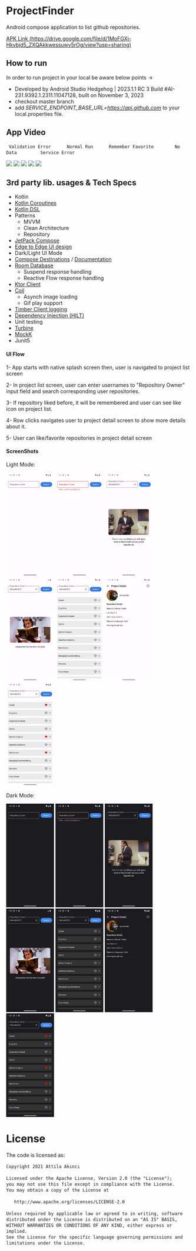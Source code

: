 # ProjectFinder
Android compose application to list github repositories.

[APK Link (https://drive.google.com/file/d/1MoFGXj-Hkvbjd5_ZXQAkkwessuwv5rOg/view?usp=sharing)](https://drive.google.com/file/d/1MoFGXj-Hkvbjd5_ZXQAkkwessuwv5rOg/view?usp=sharing)

## How to run
In order to run project in your local be aware below points ->
* Developed by Android Studio Hedgehog | 2023.1.1 RC 3 Build #AI-231.9392.1.2311.11047128, built on November 3, 2023
* checkout master branch
* add *SERVICE_ENDPOINT_BASE_URL=https://api.github.com* to your local.properties file.
  

## App Video

     Validation Error      Normal Run      Remember Favorite        No Data         Service Error       

<img src="https://github.com/AttilaAKINCI/ProjectFinder/assets/21987335/e8a3746c-35e9-4487-a3a1-9219df3ade6e" width="160"/> <img 
src="https://github.com/AttilaAKINCI/ProjectFinder/assets/21987335/53366e5b-0c23-4093-89e9-a0010d2428c9" width="160"/>  <img 
src="https://github.com/AttilaAKINCI/ProjectFinder/assets/21987335/ffa04e5b-2f06-478e-bc62-5ed509f6a2f8" width="160"/>  <img 
src="https://github.com/AttilaAKINCI/ProjectFinder/assets/21987335/14c531fb-4c77-4f96-8a15-a42297075b46" width="160"/>  <img 
src="https://github.com/AttilaAKINCI/ProjectFinder/assets/21987335/8d2bd069-6b1d-4d9e-a956-7517ea8cd569" width="160"/>


## 3rd party lib. usages & Tech Specs
* Kotlin
* [Kotlin Coroutines](https://kotlinlang.org/docs/coroutines-overview.html)
* [Kotlin DSL](https://developer.android.com/build/migrate-to-kotlin-dsl)
* Patterns
    - MVVM
    - Clean Architecture
    - Repository
* [JetPack Compose](https://developer.android.com/jetpack/compose?gclid=Cj0KCQiAjMKqBhCgARIsAPDgWlyVg8bZaasX_bdQfYrAXsuDQ6vD-2SmFcTv34Fb-jLQxgGqPD7UxKgaAso5EALw_wcB&gclsrc=aw.ds)
* [Edge to Edge UI design](https://developer.android.com/jetpack/compose/layouts/insets)
* Dark/Light UI Mode 
* [Compose Destinations](https://github.com/raamcosta/compose-destinations) / [Documentation](https://composedestinations.rafaelcosta.xyz/)
* [Room Database](https://developer.android.com/jetpack/androidx/releases/room)
    - Suspend response handling
    - Reactive Flow response handling
* [Ktor Client](https://ktor.io/docs/client-supported-platforms.html)
* [Coil](https://github.com/coil-kt/coil)
    - Asynch image loading
    - Gif play support
* [Timber Client logging](https://github.com/JakeWharton/timber)
* [Dependency Injection (HILT)](https://developer.android.com/training/dependency-injection/hilt-android)
* Unit testing
* [Turbine](https://github.com/cashapp/turbine)
* [MockK](https://mockk.io/)
* Junit5


#### UI Flow
1- App starts with native splash screen then, user is navigated to project list screen

2- In project list screen, user can enter usernames to "Repository Owner" input field and search corresponding user repositories.

3- If repository liked before, it will be remembered and user can see like icon on project list.

4- Row clicks navigates user to project detail screen to show more details about it. 

5- User can like/favorite repositories in project detail screen


#### ScreenShots
Light Mode:

<img src="https://github.com/AttilaAKINCI/ProjectFinder/blob/compose/images/1-light.png" width="130">   <img
src="https://github.com/AttilaAKINCI/ProjectFinder/blob/compose/images/2-light.png" width="130">   <img
src="https://github.com/AttilaAKINCI/ProjectFinder/blob/compose/images/3-light.png" width="130">   <img
src="https://github.com/AttilaAKINCI/ProjectFinder/blob/compose/images/4-light.png" width="130">   <img
src="https://github.com/AttilaAKINCI/ProjectFinder/blob/compose/images/5-light.png" width="130">   <img
src="https://github.com/AttilaAKINCI/ProjectFinder/blob/compose/images/6-light.png" width="130">   <img
src="https://github.com/AttilaAKINCI/ProjectFinder/blob/compose/images/7-light.png" width="130">

Dark Mode:

<img src="https://github.com/AttilaAKINCI/ProjectFinder/blob/compose/images/1-dark.png" width="130">   <img
src="https://github.com/AttilaAKINCI/ProjectFinder/blob/compose/images/2-dark.png" width="130">   <img
src="https://github.com/AttilaAKINCI/ProjectFinder/blob/compose/images/3-dark.png" width="130">   <img
src="https://github.com/AttilaAKINCI/ProjectFinder/blob/compose/images/4-dark.png" width="130">   <img
src="https://github.com/AttilaAKINCI/ProjectFinder/blob/compose/images/5-dark.png" width="130">   <img
src="https://github.com/AttilaAKINCI/ProjectFinder/blob/compose/images/6-dark.png" width="130">   <img
src="https://github.com/AttilaAKINCI/ProjectFinder/blob/compose/images/7-dark.png" width="130">

# License

The code is licensed as:

```
Copyright 2021 Attila Akıncı

Licensed under the Apache License, Version 2.0 (the "License");
you may not use this file except in compliance with the License.
You may obtain a copy of the License at

   http://www.apache.org/licenses/LICENSE-2.0

Unless required by applicable law or agreed to in writing, software
distributed under the License is distributed on an "AS IS" BASIS,
WITHOUT WARRANTIES OR CONDITIONS OF ANY KIND, either express or implied.
See the License for the specific language governing permissions and
limitations under the License.
```

